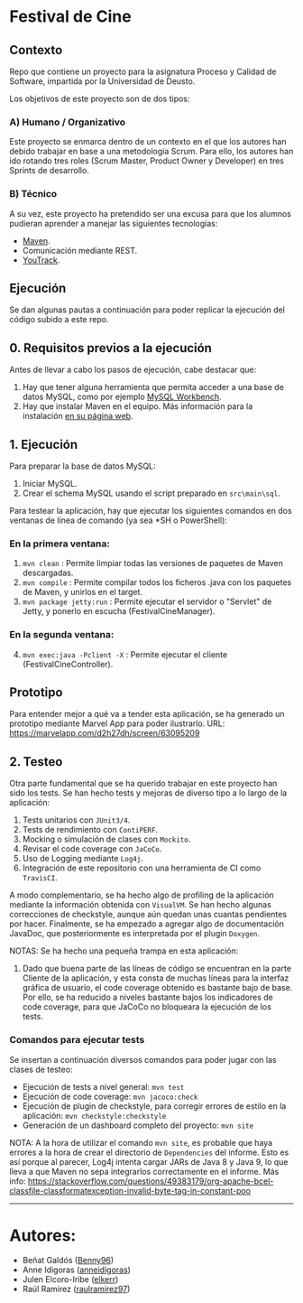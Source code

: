 # Festival de Cine

## Contexto

Repo que contiene un proyecto para la asignatura Proceso y Calidad de Software, impartida por la Universidad de Deusto.

Los objetivos de este proyecto son de dos tipos:

### A) Humano / Organizativo

Este proyecto se enmarca dentro de un contexto en el que los autores han debido trabajar en base a una metodología Scrum.
Para ello, los autores han ido rotando tres roles (Scrum Master, Product Owner y Developer) en tres Sprints de 
desarrollo.

### B) Técnico

A su vez, este proyecto ha pretendido ser una excusa para que los alumnos pudieran aprender a manejar las siguientes
tecnologías:

- [Maven](https://maven.apache.org/ "Landing page de Maven").
- Comunicación mediante REST.
- [YouTrack](https://www.jetbrains.com/youtrack/ "Landing page de YouTrack, producto de JetBrains").

## Ejecución

Se dan algunas pautas a continuación para poder replicar la ejecución del código subido a este repo.

## 0. Requisitos previos a la ejecución

Antes de llevar a cabo los pasos de ejecución, cabe destacar que:

1. Hay que tener alguna herramienta que permita acceder a una base de datos MySQL, como por ejemplo 
[MySQL Workbench](https://www.mysql.com/products/workbench/ "Landing page de MySQL Workbench").
2. Hay que instalar Maven en el equipo. Más información para la instalación 
[en su página web](https://maven.apache.org/install.html "URL de ayuda para instalar Maven").

## 1. Ejecución

Para preparar la base de datos MySQL:

1. Iniciar MySQL.
2. Crear el schema MySQL usando el script preparado en `src\main\sql`.

Para testear la aplicación, hay que ejecutar los siguientes comandos en dos ventanas de línea de comando 
(ya sea *SH o PowerShell):

### En la primera ventana:
1. `mvn clean` : Permite limpiar todas las versiones de paquetes de Maven descargadas.
2. `mvn compile` : Permite compilar todos los ficheros .java con los paquetes de Maven, y unirlos en el target.
3. `mvn package jetty:run` : Permite ejecutar el servidor o "Servlet" de Jetty, y ponerlo en escucha 
(FestivalCineManager).

### En la segunda ventana:
4. `mvn exec:java -Pclient -X` : Permite ejecutar el cliente (FestivalCineController).

## Prototipo

Para entender mejor a qué va a tender esta aplicación, se ha generado un prototipo mediante Marvel App para poder 
ilustrarlo. URL: https://marvelapp.com/d2h27dh/screen/63095209

## 2. Testeo

Otra parte fundamental que se ha querido trabajar en este proyecto han sido los tests. Se han hecho tests y mejoras
de diverso tipo a lo largo de la aplicación:
1. Tests unitarios con `JUnit3/4`.
2. Tests de rendimiento con `ContiPERF`.
3. Mocking o simulación de clases con `Mockito`.
4. Revisar el code coverage con `JaCoCo`.
5. Uso de Logging mediante `Log4j`.
6. Integración de este repositorio con una herramienta de CI como `TravisCI`.

A modo complementario, se ha hecho algo de profiling de la aplicación mediante la información obtenida con `VisualVM`.
Se han hecho algunas correcciones de checkstyle, aunque aún quedan unas cuantas pendientes por hacer.
Finalmente, se ha empezado a agregar algo de documentación JavaDoc, que posteriormente es interpretada por el 
plugin `Doxygen`.

NOTAS: Se ha hecho una pequeña trampa en esta aplicación:
1. Dado que buena parte de las líneas de código se encuentran en la parte Cliente de la aplicación, y esta consta de 
muchas líneas para la interfaz gráfica de usuario, el code coverage obtenido es bastante bajo de base. Por ello, se ha 
reducido a niveles bastante bajos los indicadores de code coverage, para que JaCoCo no bloqueara la ejecución de los 
tests.

### Comandos para ejecutar tests

Se insertan a continuación diversos comandos para poder jugar con las clases de testeo:

- Ejecución de tests a nivel general: ```mvn test```
- Ejecución de code coverage: ```mvn jacoco:check```
- Ejecución de plugin de checkstyle, para corregir errores de estilo en la aplicación: ```mvn checkstyle:checkstyle```
- Generación de un dashboard completo del proyecto: ```mvn site```

NOTA: A la hora de utilizar el comando `mvn site`, es probable que haya errores a la hora de crear el directorio de
`Dependencies` del informe. Esto es así porque al parecer, Log4j intenta cargar JARs de Java 8 y Java 9, lo que
lleva a que Maven no sepa integrarlos correctamente en el informe. Más info: 
https://stackoverflow.com/questions/49383179/org-apache-bcel-classfile-classformatexception-invalid-byte-tag-in-constant-poo
_____

# Autores:

- Beñat Galdós ([Benny96](https://github.com/Benny96 "Perfil de GitHub de Beñat Galdós"))
- Anne Idigoras ([anneidigoras](https://github.com/anneidigoras "Perfil de GitHub de Anne Idigoras"))
- Julen Elcoro-Iribe ([elkerr](https://github.com/Elkerr "Perfil de GitHub de Julen Elcoro-Iribe"))
- Raúl Ramirez ([raulramirez97](https://github.com/raulramirez97 "Perfil de GitHub de Raúl Ramirez"))
